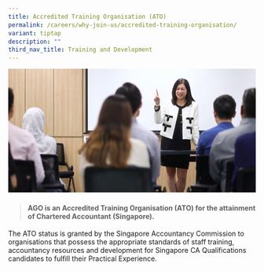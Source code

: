 ```yaml
---
title: Accredited Training Organisation (ATO)
permalink: /careers/why-join-us/accredited-training-organisation/
variant: tiptap
description: ""
third_nav_title: Training and Development
---
```

![](/images/Office%20shoot/lowres2Z0A7226_800x400.jpg)

> #### **AGO is an Accredited Training Organisation (ATO) for the attainment of Chartered Accountant (Singapore).** 

The ATO status is granted by the Singapore Accountancy Commission to organisations that possess the appropriate standards of staff training, accountancy resources and development for Singapore CA Qualifications candidates to fulfill their Practical Experience.